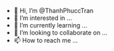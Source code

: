 - 👋 Hi, I’m @ThanhPhuccTran
- 👀 I’m interested in ...
- 🌱 I’m currently learning ...
- 💞️ I’m looking to collaborate on ...
- 📫 How to reach me ...

<!---
ThanhPhuccTran/ThanhPhuccTran is a ✨ special ✨ repository because its `README.md` (this file) appears on your GitHub profile.
You can click the Preview link to take a look at your changes.
--->
